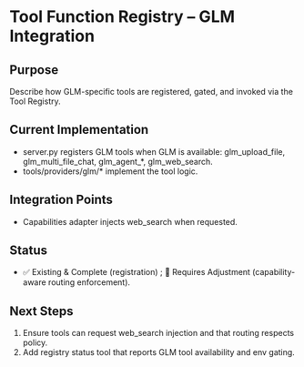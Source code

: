 # Tool Function Registry – GLM Integration

## Purpose
Describe how GLM-specific tools are registered, gated, and invoked via the Tool Registry.

## Current Implementation
- server.py registers GLM tools when GLM is available: glm_upload_file, glm_multi_file_chat, glm_agent_*, glm_web_search.
- tools/providers/glm/* implement the tool logic.

## Integration Points
- Capabilities adapter injects web_search when requested.

## Status
- ✅ Existing & Complete (registration) ; 🔧 Requires Adjustment (capability-aware routing enforcement).

## Next Steps
1) Ensure tools can request web_search injection and that routing respects policy.
2) Add registry status tool that reports GLM tool availability and env gating.

